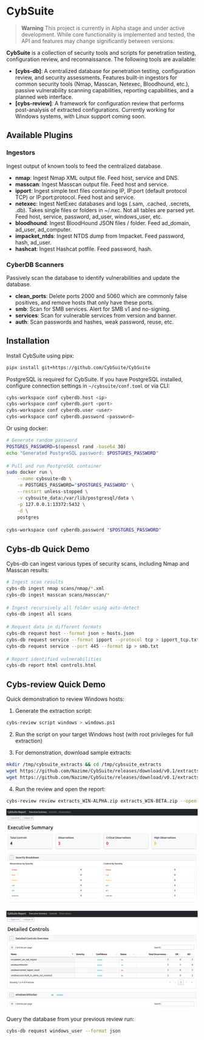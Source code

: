 # CybSuite

> **Warning**
> This project is currently in Alpha stage and under active development. While core functionality is implemented and tested, the API and features may change significantly between versions.

**CybSuite** is a collection of security tools and scripts for penetration testing, configuration review, and reconnaissance. The following tools are available:

- **[cybs-db]**: A centralized database for penetration testing, configuration review, and security assessments. Features built-in ingestors for common security tools (Nmap, Masscan, Netexec, Bloodhound, etc.), passive vulnerability scanning capabilities, reporting capabilities, and a planned web interface.
- **[cybs-review]**: A framework for configuration review that performs post-analysis of extracted configurations. Currently working for Windows systems, with Linux support coming soon.

## Available Plugins

### Ingestors

Ingest output of known tools to feed the centralized database.

- **nmap**: Ingest Nmap XML output file. Feed host, service and DNS.
- **masscan**: Ingest Masscan output file. Feed host and service.
- **ipport**: Ingest simple text files containing IP, IP:port (default protocol TCP) or IP:port:protocol. Feed host and service.
- **netexec**: Ingest NetExec databases and logs (.sam, .cached, .secrets, .db). Takes single files or folders in ~/.nxc. Not all tables are parsed yet. Feed host, service, password, ad_user, windows_user, etc.
- **bloodhound**: Ingest BloodHound JSON files / folder. Feed ad_domain, ad_user, ad_computer.
- **impacket_ntds**: Ingest NTDS dump from Impacket. Feed password, hash, ad_user.
- **hashcat**: Ingest Hashcat potfile. Feed password, hash.

### CyberDB Scanners

Passively scan the database to identify vulnerabilities and update the database.

- **clean_ports**: Delete ports 2000 and 5060 which are commonly false positives, and remove hosts that only have these ports.
- **smb**: Scan for SMB services. Alert for SMB v1 and no-signing.
- **services**: Scan for vulnerable services from version and banner.
- **auth**: Scan passwords and hashes, weak password, reuse, etc.

## Installation

Install CybSuite using pipx:

```bash
pipx install git+https://github.com/CybSuite/CybSuite
```

PostgreSQL is required for CybSuite. If you have PostgreSQL installed, configure connection settings in `~/cybsuite/conf.toml` or via CLI:

```bash
cybs-workspace conf cyberdb.host <ip>
cybs-workspace conf cyberdb.port <port>
cybs-workspace conf cyberdb.user <user>
cybs-workspace conf cyberdb.password <password>
```

Or using docker:

```bash
# Generate random password
POSTGRES_PASSWORD=$(openssl rand -base64 30)
echo "Generated PostgreSQL password: $POSTGRES_PASSWORD"

# Pull and run PostgreSQL container
sudo docker run \
    --name cybsuite-db \
    -e POSTGRES_PASSWORD="$POSTGRES_PASSWORD" \
    --restart unless-stopped \
    -v cybsuite_data:/var/lib/postgresql/data \
    -p 127.0.0.1:13372:5432 \
    -d \
    postgres

cybs-workspace conf cyberdb.password "$POSTGRES_PASSWORD"
```

## Cybs-db Quick Demo

Cybs-db can ingest various types of security scans, including Nmap and Masscan results:

```bash
# Ingest scan results
cybs-db ingest nmap scans/nmap/*.xml
cybs-db ingest masscan scans/masscan/*

# Ingest recursively all folder using auto-detect
cybs-db ingest all scans

# Request data in different formats
cybs-db request host --format json > hosts.json
cybs-db request service --format ipport --protocol tcp > ipport_tcp.txt
cybs-db request service --port 445 --format ip > smb.txt

# Report identified vulnerabilities
cybs-db report html controls.html
```

## Cybs-review Quick Demo

Quick demonstration to review Windows hosts:

1. Generate the extraction script:
```bash
cybs-review script windows > windows.ps1
```

2. Run the script on your target Windows host (with root privileges for full extraction)

3. For demonstration, download sample extracts:
```bash
mkdir /tmp/cybsuite_extracts && cd /tmp/cybsuite_extracts
wget https://github.com/Nazime/CybSuite/releases/download/v0.1/extracts_WIN-ALPHA.zip
wget https://github.com/Nazime/CybSuite/releases/download/v0.1/extracts_WIN-BETA.zip
```

4. Run the review and open the report:
```bash
cybs-review review extracts_WIN-ALPHA.zip extracts_WIN-BETA.zip --open-report
```

![Report Summary](https://raw.githubusercontent.com/CybSuite/CybSuite/main/images/cybs-review_report_summary.png)

![Report Controls](https://raw.githubusercontent.com/CybSuite/CybSuite/main/images/cybs-review_report_controls.png)

Query the database from your previous review run:

```bash
cybs-db request windows_user --format json
```
